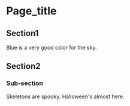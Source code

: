 # Page_title

## Section1

Blue is a very good color for the sky.

## Section2

### Sub-section

Skeletons are spooky. Halloween's almost here.